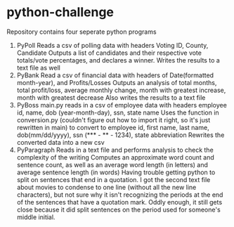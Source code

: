 # python-challenge
Repository contains four seperate python programs

1. PyPoll
  Reads a csv of polling data with headers Voting ID, County, Candidate
  Outputs a list of candidates and their respective vote totals/vote percentages, and declares a winner. Writes the results to a text file as well
2. PyBank
  Read a csv of financial data with headers of Date(formatted month-year), and Profits/Losses
  Outputs an analysis of total months, total profit/loss, average monthly change, month with greatest increase, month with greatest decrease
  Also writes the results to a text file
3. PyBoss
  main.py reads in a csv of employee data with headers employee id, name, dob (year-month-day), ssn, state name
  Uses the function in conversion.py (couldn't figure out how to import it right, so it's just rewritten in main)
    to convert to employee id, first name, last name, dob(mm/dd/yyyy), ssn (*** - ** - 1234), state abbreviation
  Rewrites the converted data into a new csv
4. PyParagraph
  Reads in a text file and performs analysis to check the complexity of the writing
  Computes an approximate word count and sentence count, as well as an average word length (in letters) and average sentence length (in words)
    Having trouble getting python to split on sentences that end in a quotation. I got the second text file about movies to condense to one line (without all the new line  characters), but not sure why it isn't recognizing the periods at the end of the sentences that have a quotation mark. Oddly enough, it still gets close because it did split sentences on the period used for someone's middle initial.
    
  
  
